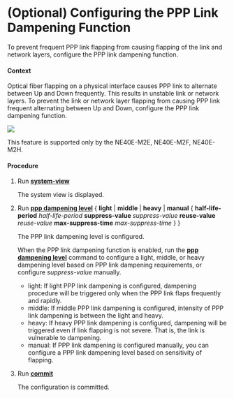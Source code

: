 (Optional) Configuring the PPP Link Dampening Function
======================================================

To prevent frequent PPP link flapping from causing flapping of the link and network layers, configure the PPP link dampening function.

#### Context

Optical fiber flapping on a physical interface causes PPP link to alternate between Up and Down frequently. This results in unstable link or network layers. To prevent the link or network layer flapping from causing PPP link frequent alternating between Up and Down, configure the PPP link dampening function.

![](../../../../public_sys-resources/note_3.0-en-us.png) 

This feature is supported only by the NE40E-M2E, NE40E-M2F, NE40E-M2H.



#### Procedure

1. Run [**system-view**](cmdqueryname=system-view)
   
   
   
   The system view is displayed.
2. Run [**ppp dampening level**](cmdqueryname=ppp+dampening+level) { **light** | **middle** | **heavy** | **manual** { **half-life-period** *half-life-period* **suppress-value** *suppress-value* **reuse-value** *reuse-value* **max-suppress-time** *max-suppress-time* } }
   
   
   
   The PPP link dampening level is configured.
   
   
   
   When the PPP link dampening function is enabled, run the [**ppp dampening level**](cmdqueryname=ppp+dampening+level) command to configure a light, middle, or heavy dampening level based on PPP link dampening requirements, or configure *suppress-value* manually.
   
   * light: If light PPP link dampening is configured, dampening procedure will be triggered only when the PPP link flaps frequently and rapidly.
   * middle: If middle PPP link dampening is configured, intensity of PPP link dampening is between the light and heavy.
   * heavy: If heavy PPP link dampening is configured, dampening will be triggered even if link flapping is not severe. That is, the link is vulnerable to dampening.
   * manual: If PPP link dampening is configured manually, you can configure a PPP link dampening level based on sensitivity of flapping.
3. Run [**commit**](cmdqueryname=commit)
   
   
   
   The configuration is committed.